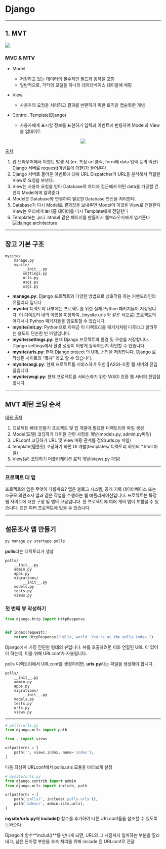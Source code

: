 # Django
-----------

## 1. MVT
<img src = "https://velog.velcdn.com/images%2Finyong_pang%2Fpost%2Fceca2333-2d78-4274-beb8-03994c6fc825%2Fimage.png" />

### MVC & MTV

* Model
  
  * 저장하고 있는 데이터의 필수적인 필드와 동작을 포함
  * 일반적으로, 각각의 모델을 하나의 데이터베이스 테이블에 매핑
  
* View
  *  사용자의 요청을 처리하고 결과를 반환하기 위한 로직을 캡슐화한 개념
* Control, Template(Django)
  * 사용자에게 표시할 정보를 표현하기 입력과 이벤트에 반응하여 Model과 View를 업데이트


<p align="center">
<img src = "https://velog.velcdn.com/post-images%2Finyong_pang%2F715ba150-20a3-11ea-9a5b-d1c6e9e9dfde%2Fimage.png" /></p>

[출처](https://velog.io/@inyong_pang/Django-Intro)

1. 웹 브라우저에서 이벤트 발생 시
(ex. 특정 url 클릭, form에 data 입력 등의 액션)
Django 서버로 request(이벤트에 대한)가 들어온다
2. Django 서버로 들어온 이벤트에 대해 URL Dispatcher가 URL을 분석해서 적합한 View로 요청을 보낸다.
3. View는 사용자 요청을 받아 Database의 어디에 접근해서 어떤 data를 가공할 건인지 Model에게 알려준다
4. Model은 Database와 연결하여 필요한 Database 연산을 처리한다.
5. Database가 다시 Model로 결과값을 보내주면 Model이 이것을 View로 전달한다
View는 우리에게 보내줄 데이터를 다시 Template에게 전달한다
6. Template는 .js나 .html과 같은 페이지를 만들어서 웹브라우저에게 넘겨준다
![dajngo architecture](https://velog.velcdn.com/images%2Fhamsterhamin%2Fpost%2Faa8ea37c-c0cf-4e35-97c7-1797989fac14%2Fimage.png)
--------
## 장고 기본 구조
```
mysite/
    manage.py
    mysite/
        __init__.py
        settings.py
        urls.py
        asgi.py
        wsgi.py
```
* **manage.py**: Django 프로젝트와 다양한 방법으로 상호작용 하는 커맨드라인의 유틸리티 입니다
* **mysite/** 디렉토리 내부에는 프로젝트를 위한 실제 Python 패키지들이 저장됩니다. 이 디렉토리 내의 이름을 이용하여, (mysite.urls 와 같은 식으로) 프로젝트의 어디서나 Python 패키지들을 임포트할 수 있습니다.
* **mysite/__init__.py**: Python으로 하여금 이 디렉토리를 패키지처럼 다루라고 알려주는 용도의 단순한 빈 파일입니다. 
* **mysite/settings.py**: 현재 Django 프로젝트의 환경 및 구성을 저장합니다. Django settings에서 환경 설정이 어떻게 동작하는지 확인할 수 있습니다.
* **mysite/urls.py**: 현재 Django project 의 URL 선언을 저장합니다. Django 로 작성된 사이트의 “목차” 라고 할 수 있습니다.
* **mysite/asgi.py**: 현재 프로젝트를 서비스하기 위한 ASGI-호환 웹 서버의 진입점입니다.
* **mysite/wsgi.py**: 현재 프로젝트를 서비스하기 위한 WSGI 호환 웹 서버의 진입점입니다.

---------------
## MVT 패턴 코딩 순서
[내용 출처](https://velog.io/@inyong_pang/Django-MVTModel-View-Template-%ED%8C%A8%ED%84%B4)

1. 프로젝트 뼈대 만들기
프로젝트 및 앱 개발에 필요한 디렉토리와 파일 생성
2. Model(모델) 코딩하기
테이블 관련 사항을 개발(models.py, admin.py파일)
3. URLconf 코딩하기
URL 및 View 매핑 관계를 정의(urls.py 파일)
4. template(템플릿) 코딩하기
화면 UI 개발(templates/ 디렉토리 하위의 *.html 파일)
5. View(뷰) 코딩하기
어플리케이션 로직 개발(views.py 파일)

------
### 프로젝트 대 앱

프로젝트와 앱은 무엇이 다를까요? 앱은 블로그 시스템, 공개 기록 데이터베이스 또는 소규모 의견조사 앱과 같은 작업을 수행하는 웹 애플리케이션입니다. 프로젝트는 특정 웹 사이트에 대한 구성 및 앱의 모음입니다. 한 프로젝트에 여러 개의 앱이 포함될 수 있습니다. 앱은 여러 프로젝트에 있을 수 있습니다.

-----

## 설문조사 앱 만들기

```cmd 
py manage.py startapp polls
```
**polls**라는 디렉토리가 생성
```
polls/
    __init__.py
    admin.py
    apps.py
    migrations/
        __init__.py
    models.py
    tests.py
    views.py
```

### 첫 번째 뷰 작성하기

```python
from django.http import HttpResponse


def index(request):
    return HttpResponse("Hello, world. You're at the polls index.")
```

Django에서 가장 간단한 형태의 뷰입니다. 뷰를 호출하려면 이와 연결된 URL 이 있어야 하는데, 이를 위해 URLconf가 사용됩니다.

polls 디렉토리에서 URLconf를 생성하려면, **urls.py**라는 파일을 생성해야 합니다.

```
polls/
    __init__.py
    admin.py
    apps.py
    migrations/
        __init__.py
    models.py
    tests.py
    urls.py
    views.py
```
---

``` python
# polls/urls.py
from django.urls import path

from . import views

urlpatterns = [
    path('', views.index, name='index'),
]
```

다음 최상위 URLconf에서 polls.urls 모듈을 바라보게 설정

```python
# mysite/urls.py
from django.contrib import admin
from django.urls import include, path

urlpatterns = [
    path('polls/', include('polls.urls')),
    path('admin/', admin.site.urls),
]
```

**mysite/urls.py**에 **include()** 함수를 추가하여 다른 URLconf들을 참조할 수 있도록 도와준다.

Django가 함수**includ()**를 만나게 되면, URL의 그 시점까지 일치하는 부분을 잘라내고, 남은 문자열 부분을 후속 처리를 위해 include 된 URLconf로 전달